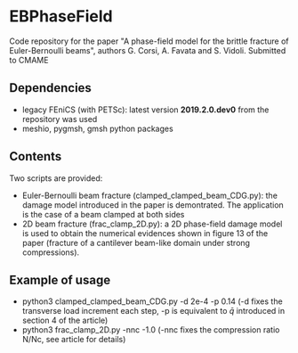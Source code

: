 # EBPhaseField
Code repository for the paper "A phase-field model for the brittle fracture of Euler-Bernoulli beams", authors G. Corsi, A. Favata and S. Vidoli.
Submitted to CMAME

## Dependencies
* legacy FEniCS (with PETSc): latest version **2019.2.0.dev0** from the repository was used 
* meshio, pygmsh, gmsh python packages

## Contents
Two scripts are provided:
* Euler-Bernoulli beam fracture (clamped_clamped_beam_CDG.py): the damage model introduced in the paper is demontrated. The application is the case of a beam clamped at both sides
* 2D beam fracture (frac_clamp_2D.py): a 2D phase-field damage model is used to obtain the numerical evidences shown in figure 13 of the paper (fracture of a cantilever beam-like domain under strong compressions).

## Example of usage
* python3 clamped_clamped_beam_CDG.py -d 2e-4  -p 0.14             (-d fixes the transverse load increment each step, -p is equivalent to $\bar{q}$ introduced in section 4 of the article)
* python3 frac_clamp_2D.py -nnc -1.0                               (-nnc fixes the compression ratio  N/Nc, see article for details)
